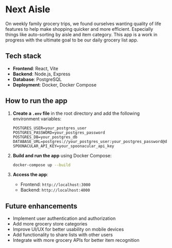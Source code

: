 # Next Aisle

On weekly family grocery trips, we found ourselves wanting quality of life features to help make shopping quicker and more efficient. Especially things like auto-sorting by aisle and item category. This app is a work in progress with the ultimate goal to be our daily grocery list app.

## Tech stack

- **Frontend**: React, Vite
- **Backend**: Node.js, Express
- **Database**: PostgreSQL
- **Deployment**: Docker, Docker Compose

## How to run the app

1. **Create a `.env` file** in the root directory and add the following environment variables:

   ```env
   POSTGRES_USER=your_postgres_user
   POSTGRES_PASSWORD=your_postgres_password
   POSTGRES_DB=your_postgres_db
   DATABASE_URL=postgres://your_postgres_user:your_postgres_password@db:5432/your_postgres_db
   SPOONACULAR_API_KEY=your_spoonacular_api_key
   ```

2. **Build and run the app** using Docker Compose:

   ```sh
   docker-compose up --build
   ```

3. **Access the app**:
   - Frontend: `http://localhost:3000`
   - Backend: `http://localhost:4000`

## Future enhancements

- Implement user authentication and authorization
- Add more grocery store categories
- Improve UI/UX for better usability on mobile devices
- Add functionality to share lists with other users
- Integrate with more grocery APIs for better item recognition
